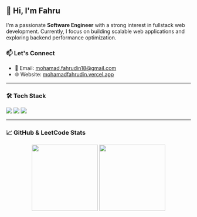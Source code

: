 ## 👋 Hi, I'm Fahru

I'm a passionate **Software Engineer** with a strong interest in fullstack web development. Currently, I focus on building scalable web applications and exploring backend performance optimization.

### 📫 Let's Connect

- 📧 Email: [mohamad.fahrudin18@gmail.com](mailto:mohamad.fahrudin18@gmail.com)  
- 🌐 Website: [mohamadfahrudin.vercel.app](https://mohamadfahrudin.vercel.app)

---

### 🛠️ Tech Stack

<!-- Core Skills -->
<p>
  <img src="https://skillicons.dev/icons?i=js,ts,python,php" />
  <img src="https://skillicons.dev/icons?i=react,next,laravel,express,django" />
  <img src="https://skillicons.dev/icons?i=mysql,postgres,firebase,supabase" />
</p>

---

### 📈 GitHub & LeetCode Stats

<p align="center">
  <img height="180em" src="https://github-readme-stats.vercel.app/api/top-langs/?username=adinfahru&layout=compact&hide_border=true&langs_count=6&theme=tokyonight&bg_color=00000000" />
  <img height="180em" src="https://leetcard.jacoblin.cool/adinfahru?theme=catppuccinMocha&font=PT%20Mono" />
</p>
